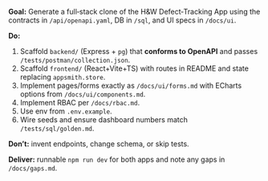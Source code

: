 **Goal:** Generate a full‑stack clone of the H&W Defect‑Tracking App using the contracts in `/api/openapi.yaml`, DB in `/sql`, and UI specs in `/docs/ui`.

**Do:**
1) Scaffold `backend/` (Express + `pg`) that **conforms to OpenAPI** and passes `/tests/postman/collection.json`.
2) Scaffold `frontend/` (React+Vite+TS) with routes in README and state replacing `appsmith.store`.
3) Implement pages/forms exactly as `/docs/ui/forms.md` with ECharts options from `/docs/ui/components.md`.
4) Implement RBAC per `/docs/rbac.md`.
5) Use env from `.env.example`.
6) Wire seeds and ensure dashboard numbers match `/tests/sql/golden.md`.

**Don’t:** invent endpoints, change schema, or skip tests.

**Deliver:** runnable `npm run dev` for both apps and note any gaps in `/docs/gaps.md`.
